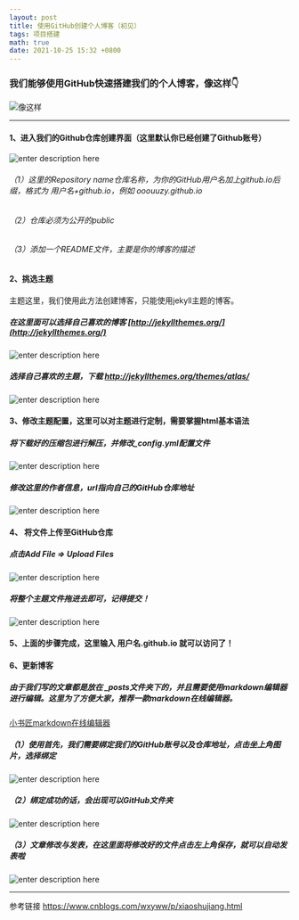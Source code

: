 ```yaml
---
layout: post
title: 使用GitHub创建个人博客（初见）
tags: 项目搭建
math: true
date: 2021-10-25 15:32 +0800
---
```

### 我们能够使用GitHub快速搭建我们的个人博客，像这样👇
![像这样](./images/1635141868490.png)


----------

#### 1、进入我们的Github仓库创建界面（这里默认你已经创建了Github账号）
![enter description here](./images/1635141958566.png)
###### （1）这里的Repository name仓库名称，为你的GitHub用户名加上github.io后缀，格式为 用户名+github.io，例如 ooouuzy.github.io
###### （2）仓库必须为公开的public
###### （3）添加一个README文件，主要是你的博客的描述  
#### 2、挑选主题
主题这里，我们使用此方法创建博客，只能使用jekyll主题的博客。
##### 在这里面可以选择自己喜欢的博客 [http://jekyllthemes.org/](http://jekyllthemes.org/)  
![enter description here](./images/1635143783753.png)
##### 选择自己喜欢的主题，下载 http://jekyllthemes.org/themes/atlas/
![enter description here](./images/1635143930570.png)
#### 3、修改主题配置，这里可以对主题进行定制，需要掌握html基本语法
##### 将下载好的压缩包进行解压，并修改_config.yml配置文件
![![enter description here](./images/1635144178017.png)](./images/1635144990534.png)
##### 修改这里的作者信息，url指向自己的GitHub仓库地址
![enter description here](./images/1635144366911.png)
#### 4、 将文件上传至GitHub仓库
##### 点击Add File => Upload Files
![enter description here](./images/1635144607397.png)
##### 将整个主题文件拖进去即可，记得提交！
![enter description here](./images/1635144689657.png)
#### 5、上面的步骤完成，这里输入 用户名.github.io 就可以访问了！
#### 6、更新博客
##### 由于我们写的文章都是放在 _posts文件夹下的，并且需要使用markdown编辑器进行编辑。这里为了方便大家，推荐一款markdown在线编辑器。
[小书匠markdown在线编辑器](http://markdown.xiaoshujiang.com/)
##### （1）使用首先，我们需要绑定我们的GitHub账号以及仓库地址，点击坐上角图片，选择绑定
![enter description here](./images/1635145383713.png)
##### （2）绑定成功的话，会出现可以GitHub文件夹
![enter description here](./images/1635145456866.png)
##### （3）文章修改与发表，在这里面将修改好的文件点击左上角保存，就可以自动发表啦
![enter description here](./images/1635145524619.png)


----------


参考链接 https://www.cnblogs.com/wxyww/p/xiaoshujiang.html
